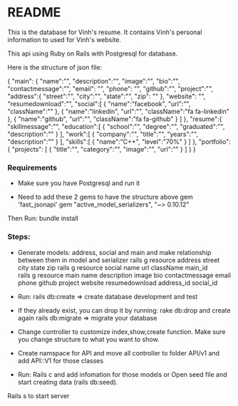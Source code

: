 # README

This is the database for Vinh's resume. It contains Vinh's personal information to used for Vinh's website.

This api using Ruby on Rails with Postgresql for database. 

Here is the structure of json file:

{
  "main": {
    "name":"",
    "description":"",
    "image":"",
    "bio":"",
    "contactmessage":"",
    "email": "",
    "phone": "",
    "github":"",
    "project":"",
    "address":{
      "street":"",
      "city":"",
      "state":"",
      "zip": ""
    },
    "website": "",
    "resumedownload":"",
    "social":[
      {
        "name":"facebook",
        "url":"",
        "className":""
      },
      {
        "name":"linkedin",
        "url":"",
        "className":"fa fa-linkedin"
      },
      {
        "name":"github",
        "url":"",
        "className":"fa fa-github"
      }
    ]
  },
  "resume":{
    "skillmessage":"",
    "education":[
      {
        "school":"",
        "degree":"",
        "graduated":"",
        "description":""
      }
    ],
    "work":[
      {
        "company":"",
        "title":"",
        "years":"",
        "description":""
      }
    ],
    "skills":[
      {
        "name":"C++",
        "level":"70%"
      }
    ]
  },
  "portfolio":{
    "projects": [
      {
        "title":"",
        "category":"",
        "image":"",
        "url":""
      }
    ]
  }
}


### Requirements
- Make sure you have Postgresql and run it

- Need to add these 2 gems to have the structure above
gem 'fast_jsonapi'
gem "active_model_serializers", "~> 0.10.12"

Then Run: 
bundle install

### Steps:
- Generate models: address, social and main and make relationship between them in model and serializer
rails g resource address street city state zip
rails g resource social name url className main_id  
rails g resource main name description image bio contactmessage email phone github project website resumedownload address_id social_id

- Run: 
rails db:create  => create database development and test
* If they already exist, you can drop it by running: rake db:drop and create again
rails db:migrate => migrate your database

- Change controller to customize index,show,create function. Make sure you change structure to what you want to show.

- Create namspace for API and move all controller to folder API/v1 and add API::V1 for those classes

- Run: 
Rails c and add infomation for those models or Open seed file and start creating data (rails db:seed). 

Rails s to start server



